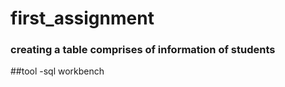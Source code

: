 # first_assignment
### creating a table comprises of information of students 

##tool
-sql workbench

